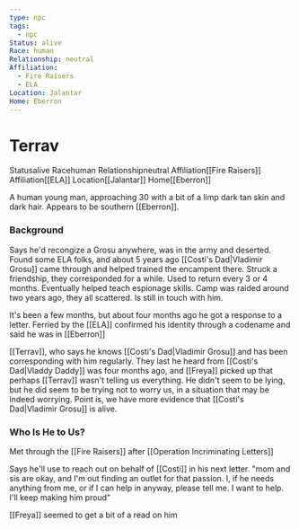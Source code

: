 ```yaml
---
type: npc
tags:
  - npc
Status: alive
Race: human
Relationship: neutral
Affiliation:
  - Fire Raisers
  - ELA
Location: Jalantar
Home: Eberron
---
```


# Terrav
<span class="dataview inline-field"><span class="inline-field-key">Status</span><span class="inline-field-value">alive</span></span>
<span class="dataview inline-field"><span class="inline-field-key">Race</span><span class="inline-field-value">human</span></span>
<span class="dataview inline-field"><span class="inline-field-key">Relationship</span><span class="inline-field-value">neutral</span></span>
<span class="dataview inline-field"><span class="inline-field-key">Affiliation</span><span class="inline-field-value">[[Fire Raisers]]</span></span>
<span class="dataview inline-field"><span class="inline-field-key">Affiliation</span><span class="inline-field-value">[[ELA]]</span></span>
<span class="dataview inline-field"><span class="inline-field-key">Location</span><span class="inline-field-value">[[Jalantar]]</span></span>
<span class="dataview inline-field"><span class="inline-field-key">Home</span><span class="inline-field-value">[[Eberron]]</span></span>

A human young man, approaching 30 with a bit of a limp dark tan skin and dark hair. Appears to be southern [[Eberron]]. 

### Background
Says he'd recongize a Grosu anywhere, was in the army and deserted. Found some ELA folks, and about 5 years ago [[Costi's Dad|Vladimir Grosu]] came through and helped trained the encampent there. Struck a friendship, they corresponded for a while. Used to return every 3 or 4 months. Eventually helped teach espionage skills. Camp was raided around two years ago, they all scattered. Is still in touch with him. 

It's been a few months, but about four months ago he got a response to a letter. Ferried by the [[ELA]] confirmed his identity through a codename and said he was in [[Eberron]]

[[Terrav]], who says he knows [[Costi's Dad|Vladimir Grosu]] and has been corresponding with him regularly. They last he heard from [[Costi's Dad|Vladdy Daddy]] was four months ago, and [[Freya]] picked up that perhaps [[Terrav]] wasn't telling us everything. He didn't seem to be lying, but he did seem to be trying not to worry us, in a situation that may be indeed worrying. Point is, we have more evidence that [[Costi's Dad|Vladimir Grosu]] is alive.

### Who Is He to Us?
Met through the [[Fire Raisers]] after [[Operation Incriminating Letters]]

Says he'll use to reach out on behalf of [[Costi]] in his next letter. 
	"mom and sis are okay, and I'm out finding an outlet for that passion. I, if he needs anything from me, or if I can help in anyway, please tell me. I want to help. I'll keep making him proud"

[[Freya]] seemed to get a bit of a read on him

